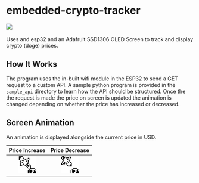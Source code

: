 # embedded-crypto-tracker

![](docs/sample.gif)

Uses and esp32 and an Adafruit SSD1306 OLED Screen to track and display crypto (doge) prices.

## How It Works
The program uses the in-built wifi module in the ESP32 to send a GET request to a custom API. A sample python program is provided in the `sample_api` directory to learn how the API should be structured. Once the the request is made the price on screen is updated the animation is changed depending on whether the price has increased or decreased.


## Screen Animation
An animation is displayed alongside the current price in USD.


Price Increase               | Price Decrease
:-------------------------:|:-------------------------:
![](sprites/TO_THE_MOON/fly_animation.gif)  |  ![](sprites/CRASHING_ON_EARTH/crash_animation.gif)